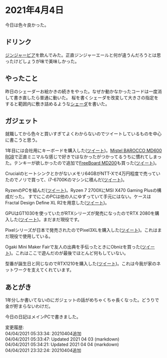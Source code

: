 # 2021年4月4日

今日は色々良かった。

## ドリンク

[ジンジャービア](https://www.orb-inc.com/fentimans_GingerBeer275.html)を飲んでみた。正直ジンジャーエールと何が違うんだろうとは思ったけどしょうが味で美味しかった。

## やったこと

昨日のシェーダーお絵かきの続きをやった。なぜか動かなかったコードは一度消して書き直したら普通に動いた。
桜を書くシェーダを改変して大きさの指定をすると範囲内に敷き詰めるような[シェーダ](https://twitter.com/ray45422/status/1378640198863527944)を書いた。

## ガジェット

就職してから色々と買いすぎてよくわからないのでツイートしているものを中心に書こうと思う。

1年目には会社用にキーボードを購入した([ツイート](https://twitter.com/ray45422/status/1002513674433540096))。[Mistel BAROCCO MD600 RGB](https://archisite.co.jp/products/mistel/barocco-md600-en/)で正直ミニマルな感じで好きではなかったがつかってるうちに慣れてしまった。テンキーが欲しかったので追加で[FreeBoard MD200](https://archisite.co.jp/products/mistel/freeboard/)も買った([ツイート](https://twitter.com/ray45422/status/1019546848376205313))。

Crucialのヒートシンクとかがないメモリ64GBがNTT-Xで4万円程度で売っていたのでノリで買って、i7-6700Kのマシンに積んだ([ツイート](https://twitter.com/ray45422/status/1014452273785663489))。

RyzenのPCを組んだ([ツイート](https://twitter.com/ray45422/status/1035473032737783809))。Ryzen 7 2700XにMSI X470 Gaming Plusの構成だった。
すでにこのPCは他の人にゆずっていて手元にはない。ケースはFractal Design Define XL R2を用意した([ツイート](https://twitter.com/ray45422/status/1035740754444935173))。

GPUはGT1030を使っていたがRTXシリーズが発売になったのでRTX 2080を購入した([ツイート](https://twitter.com/ray45422/status/1045641867537182720))。まだまだ現役です。

Pixelシリーズが日本で発売されたのでPixel3XLを購入した([ツイート](https://twitter.com/ray45422/status/1061447452459380738))。これはまだ現役で使用している。

Ogaki Mini Maker Fairで友人の出典を手伝ったときにObnizを買った([ツイート](https://twitter.com/ray45422/status/1068784912210190339))。これはここで遊んだのが最後でほとんど何もしていない。

型番が誕生日と同じなのでRTX1210を購入した([ツイート](https://twitter.com/ray45422/status/1070989558982930433))。これは今我が家のネットワークを支えてくれています。

## あとがき

1年分しか書いてないのにガジェットの話がめちゃくちゃ長くなった。どうりで金が貯まらないわけだ。

今日の日記はメインPCで書きました。

変更履歴:  
04/04/2021 05:33:34: 20210404追加  
04/04/2021 05:33:47: Updated 2021 04 03 (markdown)  
04/04/2021 05:34:21: Updated 2021 04 04 (markdown)  
04/04/2021 23:32:24: 20210404追加  
